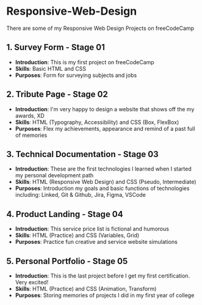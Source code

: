 # Responsive-Web-Design
There are some of my Responsive Web Design Projects on freeCodeCamp

## 1. Survey Form - Stage 01
- **Introduction**: This is my first project on freeCodeCamp 
- **Skills**: Basic HTML and CSS
- **Purposes**: Form for surveying subjects and jobs

## 2. Tribute Page - Stage 02
- **Introduction**: I'm very happy to design a website that shows off the my awards, XD
- **Skills**: HTML (Typography, Accessibility) and CSS (Box, FlexBox)
- **Purposes**: Flex my achievements, appearance and remind of a past full of memories

## 3. Technical Documentation - Stage 03
- **Introduction**: These are the first technologies I learned when I started my personal development path
- **Skills**: HTML (Responsive Web Design) and CSS (Pseudo, Intermediate)
- **Purposes**: Introduction my goals and basic functions of technologies including: Linked, Git & Github, Jira, Figma, VSCode

## 4. Product Landing - Stage 04
- **Introduction**: This service price list is fictional and humorous
- **Skills**: HTML (Practice) and CSS (Variables, Grid)
- **Purposes**: Practice fun creative and service website simulations

## 5. Personal Portfolio - Stage 05
- **Introduction**: This is the last project before I get my first certification. Very excited!
- **Skills**: HTML (Practice) and CSS (Animation, Transform)
- **Purposes**: Storing memories of projects I did in my first year of college